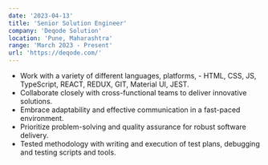 ```yaml
---
date: '2023-04-13'
title: 'Senior Solution Engineer'
company: 'Deqode Solution'
location: 'Pune, Maharashtra'
range: 'March 2023 - Present'
url: 'https://deqode.com/'
---
```


- Work with a variety of different languages, platforms, - HTML, CSS, JS, TypeScript, REACT, REDUX, GIT, Material UI, JEST.
- Collaborate closely with cross-functional teams to deliver innovative solutions.
- Embrace adaptability and effective communication in a fast-paced environment.
- Prioritize problem-solving and quality assurance for robust software delivery.
- Tested methodology with writing and execution of test plans, debugging and testing scripts and tools.